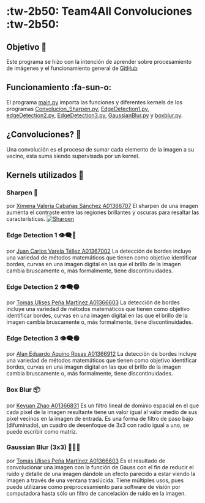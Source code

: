 # :tw-2b50: Team4All Convoluciones :tw-2b50:

## Objetivo 🎯
Este programa se hizo con la intención de aprender sobre procesamiento de imágenes y el funcionamiento general de [GitHub](https://en.wikipedia.org/wiki/GitHub "GitHub")

## Funcionamiento :fa-sun-o:
El programa [main.py](https://github.com/JuanVaTe/T4AConvolution/blob/main/main.py "main.py") importa las funciones y diferentes kernels de los programas [Convolucion_Sharpen.py](https://github.com/JuanVaTe/T4AConvolution/blob/main/Convolucion_Sharpen.py "Convolucion_Sharpen.py"), [EdgeDetection1.py](https://github.com/JuanVaTe/T4AConvolution/blob/main/EdgeDetection1.py "EdgeDetection1.py"), [edgeDetection2.py](https://github.com/JuanVaTe/T4AConvolution/blob/main/edgeDetection2.py "edgeDetection2.py"), [EdgeDetection3.py](https://github.com/JuanVaTe/T4AConvolution/blob/main/EdgeDetection3.py "EdgeDetection3.py"), [GaussianBlur.py](https://github.com/JuanVaTe/T4AConvolution/blob/main/GaussianBlur.py "GaussianBlur.py") y [boxblur.py](https://github.com/JuanVaTe/T4AConvolution/blob/main/boxblur.py "boxblur.py").

## ¿Convoluciones? 💫
Una convolución es el proceso de sumar cada elemento de la imagen a su vecino, esta suma siendo supervisada por un kernel.

## Kernels utilizados 🔢
### Sharpen 🔪
por [Ximena Valeria Cabañas Sánchez A01366707](https://github.com/ValeCabanas "Ximena Valeria Cabañas Sánchez A01366707")
El sharpen de una imagen aumenta el contraste entre las regiones brillantes y oscuras para resaltar las características.
[![Sharpen](Sharpen "Sharpen")](/output/k1.png "Sharpen")
### Edge Detection 1 👁‍🗨🔴
por [Juan Carlos Varela Téllez A01367002](https://github.com/JuanVaTe "Juan Carlos Varela Téllez A01367002")
La detección de bordes incluye una variedad de métodos matemáticos que tienen como objetivo identificar bordes, curvas en una imagen digital en las que el brillo de la imagen cambia bruscamente o, más formalmente, tiene discontinuidades.


### Edge Detection 2 👁‍🗨🟡
por [Tomás Ulises Peña Martínez A01366603](https://github.com/Tupm3 "Tomás Ulises Peña Martínez A01366603")
La detección de bordes incluye una variedad de métodos matemáticos que tienen como objetivo identificar bordes, curvas en una imagen digital en las que el brillo de la imagen cambia bruscamente o, más formalmente, tiene discontinuidades.


### Edge Detection 3 👁‍🗨🟢
por [Alan Eduardo Aquino Rosas A01366912](https://github.com/Akinohakar "Alan Eduardo Aquino Rosas A01366912")
La detección de bordes incluye una variedad de métodos matemáticos que tienen como objetivo identificar bordes, curvas en una imagen digital en las que el brillo de la imagen cambia bruscamente o, más formalmente, tiene discontinuidades.


### Box Blur 📦
por [Keyuan Zhao A01366831](https://github.com/Keyuan01 "Keyuan Zhao A01366831")
Es un filtro lineal de dominio espacial en el que cada píxel de la imagen resultante tiene un valor igual al valor medio de sus píxel vecinos en la imagen de entrada. Es una forma de filtro de paso bajo (difuminado), un cuadro de desenfoque de 3x3 con radio igual a uno, se puede escribir como matriz.


### Gaussian Blur (3x3) 👨🏻‍🔬
por [Tomás Ulises Peña Martínez A01366603](https://github.com/Tupm3 "Tomás Ulises Peña Martínez A01366603")
Es el resultado de convolucionar una imagen con la función de Gauss con el fin de reducir el ruido y detalle de una imagen dándole un efecto parecido a estar viendo la imagen a través de una ventana traslúcida. Tiene múltiples usos, pues puede utilizarse como preprocesamiento para software de visión por computadora hasta sólo un filtro de cancelación de ruido en la imagen.
